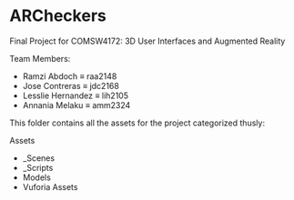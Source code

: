 ARCheckers
==========

Final Project for COMSW4172: 3D User Interfaces and Augmented Reality

Team Members:
  - Ramzi Abdoch ≡ raa2148
  - Jose Contreras ≡ jdc2168
  - Lesslie Hernandez ≡ lih2105
  - Annania Melaku ≡ amm2324

This folder contains all the assets for the project categorized thusly:

Assets
  - _Scenes
  - _Scripts
  - Models
  - Vuforia Assets
